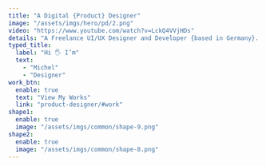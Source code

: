 ```yaml
---
title: "A Digital {Product} Designer"
image: "/assets/imgs/hero/pd/2.png"
video: "https://www.youtube.com/watch?v=LckQ4VVjHDs"
details: "A Freelance UI/UX Designer and Developer {based in Germany}. I strives to build immersive and beautiful web applications through carefully crafted user-centric design."
typed_title:
  label: "Hi 🖐 I’m"
  text:
    - "Michel"
    - "Designer"
work_btn:
  enable: true
  text: "View My Works"
  link: "product-designer/#work"
shape1:
  enable: true
  image: "/assets/imgs/common/shape-9.png"
shape2:
  enable: true
  image: "/assets/imgs/common/shape-8.png"
---
```

